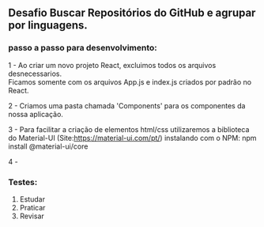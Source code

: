 ## Desafio Buscar Repositórios do GitHub e agrupar por linguagens.

### passo a passo para desenvolvimento:
 1 - Ao criar um novo projeto React, excluimos todos os arquivos desnecessarios.  
    Ficamos somente com os arquivos App.js e index.js criados por padrão no React.

 2 - Criamos uma pasta chamada 'Components' para os componentes da nossa aplicação.

 3 - Para facilitar a criação de elementos html/css utilizaremos a biblioteca do Material-UI (Site:https://material-ui.com/pt/)
     instalando com o NPM: npm install @material-ui/core

 4 - 




### Testes: 

1. Estudar
2. Praticar
3. Revisar

